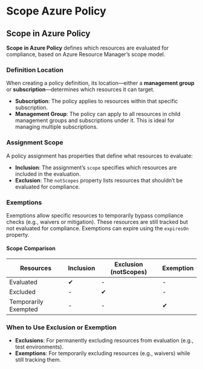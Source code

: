 # Scope Azure Policy

## **Scope in Azure Policy**

**Scope in Azure Policy** defines which resources are evaluated for compliance, based on Azure Resource Manager’s scope model.

### **Definition Location**

When creating a policy definition, its location—either a **management group** or **subscription**—determines which resources it can target.

* **Subscription**: The policy applies to resources within that specific subscription.
* **Management Group**: The policy can apply to all resources in child management groups and subscriptions under it. This is ideal for managing multiple subscriptions.

### **Assignment Scope**

A policy assignment has properties that define what resources to evaluate:

* **Inclusion**: The assignment’s `scope` specifies which resources are included in the evaluation.
* **Exclusion**: The `notScopes` property lists resources that shouldn’t be evaluated for compliance.

### **Exemptions**

Exemptions allow specific resources to temporarily bypass compliance checks (e.g., waivers or mitigation). These resources are still tracked but not evaluated for compliance. Exemptions can expire using the `expiresOn` property.

#### **Scope Comparison**

| Resources            | Inclusion | Exclusion (notScopes) | Exemption |
| -------------------- | --------- | --------------------- | --------- |
| Evaluated            | ✔         | -                     | -         |
| Excluded             | -         | ✔                     | -         |
| Temporarily Exempted | -         | -                     | ✔         |

### **When to Use Exclusion or Exemption**

* **Exclusions**: For permanently excluding resources from evaluation (e.g., test environments).
* **Exemptions**: For temporarily excluding resources (e.g., waivers) while still tracking them.
